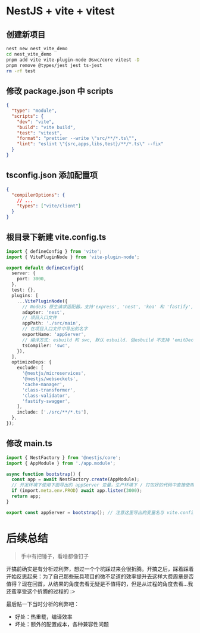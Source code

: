 # NestJS + vite + vitest

## 创建新项目

```bash
nest new nest_vite_demo
cd nest_vite_demo
pnpm add vite vite-plugin-node @swc/core vitest -D
pnpm remove @types/jest jest ts-jest
rm -rf test
```

## 修改 package.json 中 scripts

```json
{
  "type": "module",
  "scripts": {
    "dev": "vite",
    "build": "vite build",
    "test": "vitest",
    "format": "prettier --write \"src/**/*.ts\"",
    "lint": "eslint \"{src,apps,libs,test}/**/*.ts\" --fix"
  }
}
```

## tsconfig.json 添加配置项

```json
{
  "compilerOptions": {
    // ...
    "types": ["vite/client"]
  }
}
```

## 根目录下新建 vite.config.ts

```typescript
import { defineConfig } from 'vite';
import { VitePluginNode } from 'vite-plugin-node';

export default defineConfig({
  server: {
    port: 3000,
  },
  test: {},
  plugins: [
    ...VitePluginNode({
      // NodeJs 原生请求适配器，支持'express', 'nest', 'koa' 和 'fastify',
      adapter: 'nest',
      // 项目入口文件
      appPath: './src/main',
      // 在项目入口文件中导出的名字
      exportName: 'appServer',
      // 编译方式: esbuild 和 swc, 默认 esbuild. 但esbuild 不支持 'emitDecoratorMetadata'
      tsCompiler: 'swc',
    }),
  ],
  optimizeDeps: {
    exclude: [
      '@nestjs/microservices',
      '@nestjs/websockets',
      'cache-manager',
      'class-transformer',
      'class-validator',
      'fastify-swagger',
    ],
    include: ['./src/**/*.ts'],
  },
});
```

## 修改 main.ts

```typescript
import { NestFactory } from '@nestjs/core';
import { AppModule } from './app.module';

async function bootstrap() {
  const app = await NestFactory.create(AppModule);
  // 开发环境下使用下面导出的 appServer 变量，生产环境下 / 打包好的代码中直接使用 app 上的 listen 方法
  if (import.meta.env.PROD) await app.listen(3000);
  return app;
}

export const appServer = bootstrap(); // 注意这里导出的变量名与 vite.config.ts 中 exportName 字段相同
```

# 后续总结

> 手中有把锤子，看啥都像钉子

开搞前确实是有分析过利弊，想过一个个坑踩过来会很折腾。开搞之后，踩着踩着开始反思起来：为了自己那些玩具项目的微不足道的效率提升去这样大费周章是否值得？现在回首，从结果的角度去看无疑是不值得的，但是从过程的角度去看...我还蛮享受这个折腾的过程的 :>

最后贴一下当时分析的利弊吧：

- 好处：热重载，编译效率
- 坏处：额外的配置成本，各种兼容性问题
